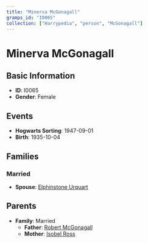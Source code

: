 ```yaml
---
title: "Minerva McGonagall"
gramps_id: "I0065"
collection: ["Harrypedia", "person", "McGonagall"]
---
```


# Minerva McGonagall

## Basic Information

- **ID**: I0065
- **Gender**: Female

## Events

- **Hogwarts Sorting**: 1947-09-01
- **Birth**: 1935-10-04

## Families

### Married

- **Spouse**: [Elphinstone Urquart](//Urquart/Elphinstone/)

## Parents

- **Family**: Married
  - **Father**: [Robert McGonagall](//McGonagall/Robert/)
  - **Mother**: [Isobel Ross](//Ross/Isobel/)

